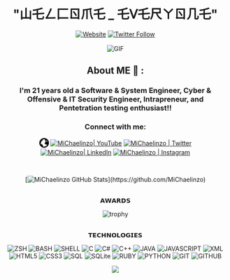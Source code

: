 <div align="center">

# "山乇ㄥ匚ㄖ爪乇 _ 乇ᐯ乇尺ㄚㄖ几乇"
[![Website](https://img.shields.io/website?label=beacons.ai/michaelinzo&style=for-the-badge&url=https%3A%2F%2Fbeacons.ai/michaelinzo)](https://beacons.ai/michaelinzo)
[![Twitter Follow](https://img.shields.io/twitter/follow/llmichaelinzoll?color=1DA1F2&logo=twitter&style=for-the-badge)](https://twitter.com/intent/follow?original_referer=https%3A%2F%2Fgithub.com%2Fllmichaelinzoll&screen_name=llmichaelinzoll)

<div align="center">
<img hight="800" width="1600" alt="GIF" align="center" src="https://github.com/MiChaelinzo/MiChaelinzo/blob/master/source.gif">
</div>

<div align="center">

## About ME 💬 :

###  I'm 21 years old a Software & System Engineer, Cyber & Offensive & IT Security Engineer, Intrapreneur, and Pentetration testing enthusiast!!
### Connect with me:
[<img align="center" alt="beacons.ai/michaelinzo" width="22px" src="https://raw.githubusercontent.com/iconic/open-iconic/master/svg/globe.svg" />][website] 
[<img align="center" alt="MiChaelinzo| YouTube" width="22px" src="https://cdn.jsdelivr.net/npm/simple-icons@v3/icons/youtube.svg" />][youtube] 
[<img align="center" alt="MiChaelinzo | Twitter" width="22px" src="https://cdn.jsdelivr.net/npm/simple-icons@v3/icons/twitter.svg" />][twitter] 
[<img align="center" alt="MiChaelinzo| LinkedIn" width="22px" src="https://cdn.jsdelivr.net/npm/simple-icons@v3/icons/linkedin.svg" />][linkedin] 
[<img align="center" alt="MiChaelinzo | Instagram" width="22px" src="https://cdn.jsdelivr.net/npm/simple-icons@v3/icons/instagram.svg" />][instagram] 
</div>

<br />

[![MiChaelinzo GitHub Stats](https://github-readme-stats.vercel.app/api?username=MiChaelinzo&show_icons=true&&them=&hide_title=false&&theme=radical")](https://github.com/MiChaelinzo)

<br />
𝗔𝗪𝗔𝗥𝗗𝗦

![trophy](https://github-profile-trophy.vercel.app/?username=ryo-ma&row=2&column=3&&theme=radical)

<br />
𝗧𝗘𝗖𝗛𝗡𝗢𝗟𝗢𝗚𝗜𝗘𝗦

![ZSH](https://img.shields.io/badge/-ZSH-black?style=flat-square&logo=ZSH)
![BASH](https://img.shields.io/badge/-BASH-black?style=flat-square&logo=BASH)
![SHELL](https://img.shields.io/badge/-SHELL-black?style=flat-square&logo=SHELL)
![C](https://img.shields.io/badge/-C-black?style=flat-square&logo=C)
![C#](https://img.shields.io/badge/-C#-black?style=flat-square&logo=C#)
![C++](https://img.shields.io/badge/-C++-black?style=flat-square&logo=C++)
![JAVA](https://img.shields.io/badge/-JAVA-black?style=flat-square&logo=JAVA)
![JAVASCRIPT](https://img.shields.io/badge/-JAVASCRIPT-black?style=flat-square&logo=JAVASCRIPT)
![XML](https://img.shields.io/badge/-XML-black?style=flat-square&logo=XML)
![HTML5](https://img.shields.io/badge/-HTML5-black?style=flat-square&logo=HTML5)
![CSS3](https://img.shields.io/badge/-CSS3-black?style=flat-square&logo=CSS3)
![SQL](https://img.shields.io/badge/-SQL-black?style=flat-square&logo=SQL)
![SQLite](https://img.shields.io/badge/-SQLite-black?style=flat-square&logo=SQLite)
![RUBY](https://img.shields.io/badge/-RUBY-black?style=flat-square&logo=RUBY)
![PYTHON](https://img.shields.io/badge/-PYTHON-black?style=flat-square&logo=PYTHON)
![GIT](https://img.shields.io/badge/-GIT-black?style=flat-square&logo=GIT)
![GITHUB](https://img.shields.io/badge/-GITHUB-181717?style=flat-square&logo=GITHUB)

  <img src="https://github-readme-stats.vercel.app/api/top-langs/?username=MiChaelinzo&layout=compact&theme=radical" />


</div>

[website]: https://beacons.ai/michaelinzo
[twitter]: https://twitter.com/llmichaelinzoll
[youtube]: https://www.youtube.com/channel/UCdl0wrFZEO0YkSpQ8QZEQmw?sub_confirmation=1
[instagram]: https://instagram.com/fxmachinima
[linkedin]: https://www.linkedin.com/in/michael-inso-90626619a/
